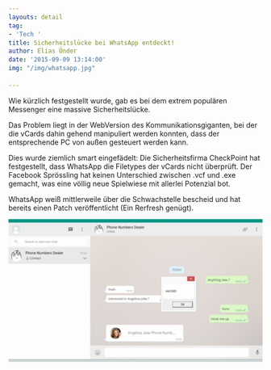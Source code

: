 ```yaml
---
layouts: detail
tag:
- 'Tech '
title: Sicherheitslücke bei WhatsApp entdeckt!
author: Elias Önder
date: '2015-09-09 13:14:00'
img: "/img/whatsapp.jpg"

---
```

Wie kürzlich festgestellt wurde, gab es bei dem extrem populären Messenger eine massive Sicherheitslücke.

Das Problem liegt in der WebVersion des Kommunikationsgiganten, bei der die vCards dahin gehend manipuliert werden konnten, dass der entsprechende PC von außen gesteuert werden kann.

Dies wurde ziemlich smart eingefädelt: Die Sicherheitsfirma CheckPoint hat festgestellt, dass WhatsApp die Filetypes der vCards nicht überprüft. Der Facebook Sprössling hat keinen Unterschied zwischen .vcf und .exe gemacht, was eine völlig neue Spielwiese mit allerlei Potenzial bot.

WhatsApp weiß mittlerweile über die Schwachstelle bescheid und hat bereits einen Patch veröffentlicht (Ein Rerfresh genügt).

![](/img/wahacked.png)